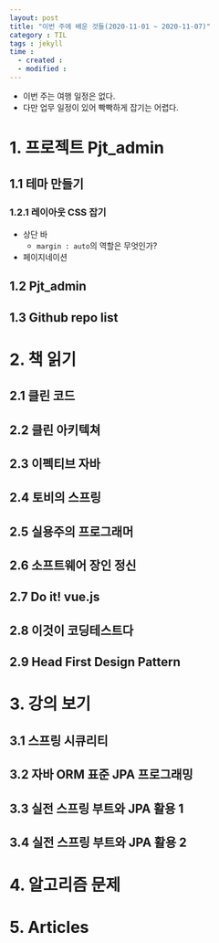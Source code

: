 ```yaml
---
layout: post
title: "이번 주에 배운 것들(2020-11-01 ~ 2020-11-07)"
category : TIL
tags : jekyll
time :
  - created : 
  - modified : 
---
```




- 이번 주는 여행 일정은 없다.
- 다만 업무 일정이 있어 빡빡하게 잡기는 어렵다.



# 1. 프로젝트 Pjt_admin

## 1.1 테마 만들기

### 1.2.1 레이아웃 CSS 잡기
- 상단 바
  - `margin : auto`의 역할은 무엇인가?
- 페이지네이션


## 1.2 Pjt_admin

## 1.3 Github repo list



# 2. 책 읽기

## 2.1 클린 코드
## 2.2 클린 아키텍쳐
## 2.3 이펙티브 자바
## 2.4 토비의 스프링
## 2.5 실용주의 프로그래머
## 2.6 소프트웨어 장인 정신
## 2.7 Do it! vue.js
## 2.8 이것이 코딩테스트다

## 2.9 Head First Design Pattern



# 3. 강의 보기

## 3.1 스프링 시큐리티

## 3.2 자바 ORM 표준 JPA 프로그래밍

## 3.3 실전 스프링 부트와 JPA 활용 1

## 3.4 실전 스프링 부트와 JPA 활용 2



# 4. 알고리즘 문제

# 5. Articles

